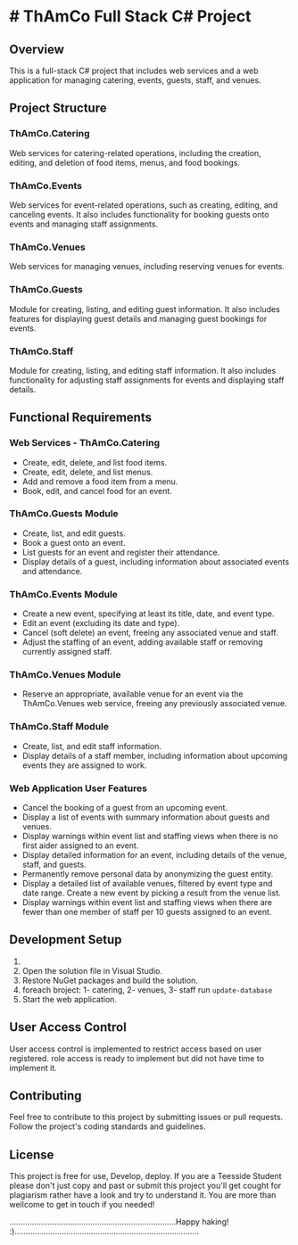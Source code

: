 
# # ThAmCo Full Stack C# Project

## Overview

This is a full-stack C# project that includes web services and a web application for managing catering, events, guests, staff, and venues.

## Project Structure

### ThAmCo.Catering
Web services for catering-related operations, including the creation, editing, and deletion of food items, menus, and food bookings.

### ThAmCo.Events
Web services for event-related operations, such as creating, editing, and canceling events. It also includes functionality for booking guests onto events and managing staff assignments.

### ThAmCo.Venues
Web services for managing venues, including reserving venues for events.

### ThAmCo.Guests
Module for creating, listing, and editing guest information. It also includes features for displaying guest details and managing guest bookings for events.

### ThAmCo.Staff
Module for creating, listing, and editing staff information. It also includes functionality for adjusting staff assignments for events and displaying staff details.

## Functional Requirements

### Web Services - ThAmCo.Catering

- Create, edit, delete, and list food items.
- Create, edit, delete, and list menus.
- Add and remove a food item from a menu.
- Book, edit, and cancel food for an event.

### ThAmCo.Guests Module

- Create, list, and edit guests.
- Book a guest onto an event.
- List guests for an event and register their attendance.
- Display details of a guest, including information about associated events and attendance.

### ThAmCo.Events Module

- Create a new event, specifying at least its title, date, and event type.
- Edit an event (excluding its date and type).
- Cancel (soft delete) an event, freeing any associated venue and staff.
- Adjust the staffing of an event, adding available staff or removing currently assigned staff.

### ThAmCo.Venues Module

- Reserve an appropriate, available venue for an event via the ThAmCo.Venues web service, freeing any previously associated venue.

### ThAmCo.Staff Module

- Create, list, and edit staff information.
- Display details of a staff member, including information about upcoming events they are assigned to work.

### Web Application User Features

- Cancel the booking of a guest from an upcoming event.
- Display a list of events with summary information about guests and venues.
- Display warnings within event list and staffing views when there is no first aider assigned to an event.
- Display detailed information for an event, including details of the venue, staff, and guests.
- Permanently remove personal data by anonymizing the guest entity.
- Display a detailed list of available venues, filtered by event type and date range. Create a new event by picking a result from the venue list.
- Display warnings within event list and staffing views when there are fewer than one member of staff per 10 guests assigned to an event.

## Development Setup

1. 
2. Open the solution file in Visual Studio.
3. Restore NuGet packages and build the solution.
4. foreach broject: 
    1- catering, 
    2- venues,
    3- staff
run `update-database`
5. Start the web application.

## User Access Control

User access control is implemented to restrict access based on user registered.
role access is ready to implement but did not have time to implement it.
## Contributing

Feel free to contribute to this project by submitting issues or pull requests. Follow the project's coding standards and guidelines.

## License

This project is free for use, Develop, deploy.
If you are a Teesside Student please don't just copy and past or submit this project you'll get cought for plagiarism rather have a look and try to understand it.
You are more than wellcome to get in touch if you needed!

..........................................................................Happy haking! :)..................................................................................
